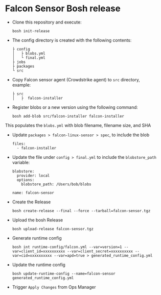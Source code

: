 # Falcon Sensor Bosh release

* Clone this repository and execute:

  `bosh init-release`


* The config directory is created with the following contents:
  ```
  ├ config
  │   ├ blobs.yml
  │   └ final.yml
  ├ jobs
  ├ packages
  └ src
  ```

* Copy Falcon sensor agent (Crowdstrike agent) to `src` directory, example:
  ```
  ├ src
  │   ├  falcon-installer
  ```

* Register blobs or a new version using the following command:
  ```
  bosh add-blob src/falcon-installer falcon-installer
  ```
This populates the `blobs.yml` with blob filename, filename size, and SHA

* Update `packages > falcon-linux-sensor > spec`, to include the blob
  ```
  files:
    - falcon-installer
  ```

* Update the file under `config > final.yml` to include the `blobstore_path` variable:

  ```
  blobstore:
    provider: local
    options:
      blobstore_path: /Users/bob/blobs

  name: falcon-sensor
  ```

* Create the Release
  ```
  bosh create-release --final --force --tarball=falcon-sensor.tgz
  ```

* Upload the bosh Release
  ```
  bosh upload-release falcon-sensor.tgz
  ```

* Generate runtime config
  ```
  bosh int runtime-config/falcon.yml --var=version=1 --var=client_id=xxxxxxxxxx --var=client_secret=xxxxxxxxxx --var=cid=xxxxxxxxxx --var=apd=true > generated_runtime_config.yml
  ```

* Update the runtime config
  ```
  bosh update-runtime-config --name=falcon-sensor generated_runtime_config.yml
  ```

* Trigger `Apply Changes` from Ops Manager

